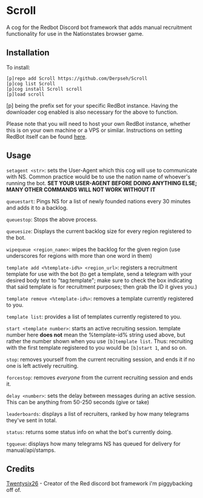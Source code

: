 # Scroll
 A cog for the Redbot Discord bot framework that adds manual recruitment functionality for use in the Nationstates browser game.

 ## Installation

 To install:
 
```
[p]repo add Scroll https://github.com/Derpseh/Scroll
[p]cog list Scroll
[p]cog install Scroll scroll
[p]load scroll
```
[p] being the prefix set for your specific RedBot instance. Having the downloader cog enabled is also necessary for the above to function.

Please note that you will need to host your own RedBot instance, whether this is on your own machine or a VPS or similar.
Instructions on setting RedBot itself can be found [here](https://docs.discord.red/en/stable/install_guides/index.html).

## Usage

`setagent <str>`: sets the User-Agent which this cog will use to communicate with NS. Common practice would be to use the nation name of whoever's running the bot. **SET YOUR USER-AGENT BEFORE DOING ANYTHING ELSE; MANY OTHER COMMANDS WILL NOT WORK WITHOUT IT**

`queuestart`: Pings NS for a list of newly founded nations every 30 minutes and adds it to a backlog.

`queuestop`: Stops the above process.

`queuesize`: Displays the current backlog size for every region registered to the bot.

`wipequeue <region_name>`: wipes the backlog for the given region (use underscores for regions with more than one word in them)

`template add <%template-id%> <region_url>`: registers a recruitment template for use with the bot (to get a template, send a telegram with your desired body text to "tag:template"; make sure to check the box indicating that said template is for recruitment purposes; then grab the ID it gives you.)

`template remove <%template-id%>`: removes a template currently registered to you.

`template list`: provides a list of templates currently registered to you.

`start <template number>`: starts an active recruiting session. template number here **does not** mean the %template-id% string used above, but rather the number shown when you use `[b]template list`. Thus: recruiting with the first template registered to you would be `[b]start 1`, and so on.

`stop`: removes yourself from the current recruiting session, and ends it if no one is left actively recruiting.

`forcestop`: removes *everyone* from the current recruiting session and ends it.

`delay <number>`: sets the delay between messages during an active session. This can be anything from 50-250 seconds (give or take)

`leaderboards`: displays a list of recruiters, ranked by how many telegrams they've sent in total.

`status`: returns some status info on what the bot's currently doing.

`tgqueue`: displays how many telegrams NS has queued for delivery for manual/api/stamps.

## Credits
[Twentysix26](https://github.com/Twentysix26) - Creator of the Red discord bot framework i'm piggybacking off of.
